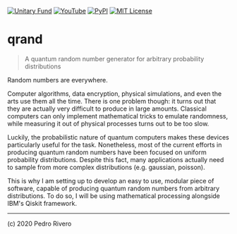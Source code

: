 [![Unitary Fund](https://img.shields.io/badge/Supported_By-UNITARY_FUND-FFF000.svg?style=flat)](http://unitary.fund)
[![YouTube](https://img.shields.io/badge/PR-qrand-FF0000.svg?style=flat&logo=YouTube&logoColor=white)](https://youtu.be/CG7BxuWFpME)
[![PyPI](https://img.shields.io/pypi/v/qrand?label=PyPI&style=flat&color=3776AB&logo=Python&logoColor=white)](https://pypi.org/project/qrand/)
[![MIT License](https://img.shields.io/github/license/pedrorrivero/qrand?label=License&style=flat&color=1D1D1D)](./LICENSE)


# qrand

> A quantum random number generator for arbitrary probability distributions

Random numbers are everywhere.

Computer algorithms, data encryption, physical simulations, and even the arts use them all the time. There is one problem though: it turns out that they are actually very difficult to produce in large amounts. Classical computers can only implement mathematical tricks to emulate randomness, while measuring it out of physical processes turns out to be too slow.

Luckily, the probabilistic nature of quantum computers makes these devices particularly useful for the task. Nonetheless, most of the current efforts in producing quantum random numbers have been focused on uniform probability distributions. Despite this fact, many applications actually need to sample from more complex distributions (e.g. gaussian, poisson).

This is why I am setting up to develop an easy to use, modular piece of software, capable of producing quantum random numbers from arbitrary distributions. To do so, I will be using mathematical processing alongside IBM's Qiskit framework.

---
(c) 2020 Pedro Rivero
